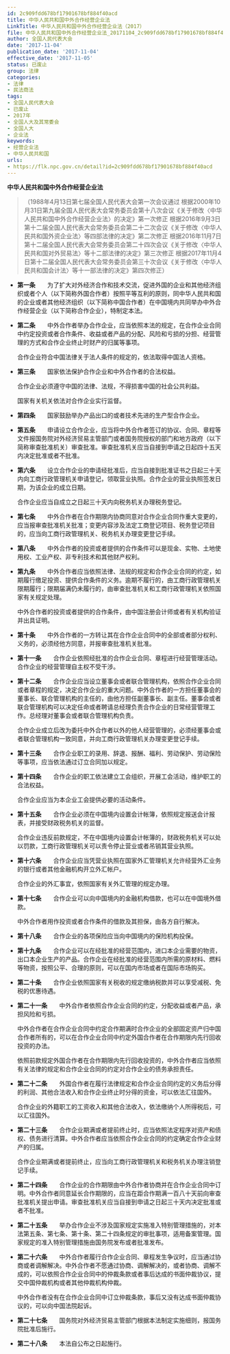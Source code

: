 ```yaml
---
id: 2c909fdd678bf17901678bf884f40acd
title: 中华人民共和国中外合作经营企业法
LinkTitle: 中华人民共和国中外合作经营企业法（2017）
file: 中华人民共和国中外合作经营企业法_20171104_2c909fdd678bf17901678bf884f40acd.docx
author: 全国人民代表大会
date: '2017-11-04'
publication_date: '2017-11-04'
effective_date: '2017-11-05'
status: 已废止
group: 法律
categories:
- 法律
- 民法商法
tags:
- 全国人民代表大会
- 已废止
- 2017年
- 全国人大及其常委会
- 全国人大
- 企业法
keywords:
- 经营企业法
- 中华人民共和国
urls:
- https://flk.npc.gov.cn/detail?id=2c909fdd678bf17901678bf884f40acd
---
```


**中华人民共和国中外合作经营企业法**

> （1988年4月13日第七届全国人民代表大会第一次会议通过 根据2000年10月31日第九届全国人民代表大会常务委员会第十八次会议《关于修改〈中华人民共和国中外合作经营企业法〉的决定》第一次修正 根据2016年9月3日第十二届全国人民代表大会常务委员会第二十二次会议《关于修改〈中华人民共和国外资企业法〉等四部法律的决定》第二次修正 根据2016年11月7日第十二届全国人民代表大会常务委员会第二十四次会议《关于修改〈中华人民共和国对外贸易法〉等十二部法律的决定》第三次修正 根据2017年11月4日第十二届全国人民代表大会常务委员会第三十次会议《关于修改〈中华人民共和国会计法〉等十一部法律的决定》第四次修正）

- **第一条**　　为了扩大对外经济合作和技术交流，促进外国的企业和其他经济组织或者个人（以下简称外国合作者）按照平等互利的原则，同中华人民共和国的企业或者其他经济组织（以下简称中国合作者）在中国境内共同举办中外合作经营企业（以下简称合作企业），特制定本法。

- **第二条**　　中外合作者举办合作企业，应当依照本法的规定，在合作企业合同中约定投资或者合作条件、收益或者产品的分配、风险和亏损的分担、经营管理的方式和合作企业终止时财产的归属等事项。

  合作企业符合中国法律关于法人条件的规定的，依法取得中国法人资格。

- **第三条**　　国家依法保护合作企业和中外合作者的合法权益。

  合作企业必须遵守中国的法律、法规，不得损害中国的社会公共利益。

  国家有关机关依法对合作企业实行监督。

- **第四条**　　国家鼓励举办产品出口的或者技术先进的生产型合作企业。

- **第五条**　　申请设立合作企业，应当将中外合作者签订的协议、合同、章程等文件报国务院对外经济贸易主管部门或者国务院授权的部门和地方政府（以下简称审查批准机关）审查批准。审查批准机关应当自接到申请之日起四十五天内决定批准或者不批准。

- **第六条**　　设立合作企业的申请经批准后，应当自接到批准证书之日起三十天内向工商行政管理机关申请登记，领取营业执照。合作企业的营业执照签发日期，为该企业的成立日期。

  合作企业应当自成立之日起三十天内向税务机关办理税务登记。

- **第七条**　　中外合作者在合作期限内协商同意对合作企业合同作重大变更的，应当报审查批准机关批准；变更内容涉及法定工商登记项目、税务登记项目的，应当向工商行政管理机关、税务机关办理变更登记手续。

- **第八条**　　中外合作者的投资或者提供的合作条件可以是现金、实物、土地使用权、工业产权、非专利技术和其他财产权利。

- **第九条**　　中外合作者应当依照法律、法规的规定和合作企业合同的约定，如期履行缴足投资、提供合作条件的义务。逾期不履行的，由工商行政管理机关限期履行；限期届满仍未履行的，由审查批准机关和工商行政管理机关依照国家有关规定处理。

  中外合作者的投资或者提供的合作条件，由中国注册会计师或者有关机构验证并出具证明。

- **第十条**　　中外合作者的一方转让其在合作企业合同中的全部或者部分权利、义务的，必须经他方同意，并报审查批准机关批准。

- **第十一条**　　合作企业依照经批准的合作企业合同、章程进行经营管理活动。合作企业的经营管理自主权不受干涉。

- **第十二条**　　合作企业应当设立董事会或者联合管理机构，依照合作企业合同或者章程的规定，决定合作企业的重大问题。中外合作者的一方担任董事会的董事长、联合管理机构的主任的，由他方担任副董事长、副主任。董事会或者联合管理机构可以决定任命或者聘请总经理负责合作企业的日常经营管理工作。总经理对董事会或者联合管理机构负责。

  合作企业成立后改为委托中外合作者以外的他人经营管理的，必须经董事会或者联合管理机构一致同意，并向工商行政管理机关办理变更登记手续。

- **第十三条**　　合作企业职工的录用、辞退、报酬、福利、劳动保护、劳动保险等事项，应当依法通过订立合同加以规定。

- **第十四条**　　合作企业的职工依法建立工会组织，开展工会活动，维护职工的合法权益。

  合作企业应当为本企业工会提供必要的活动条件。

- **第十五条**　　合作企业必须在中国境内设置会计帐簿，依照规定报送会计报表，并接受财政税务机关的监督。

  合作企业违反前款规定，不在中国境内设置会计帐簿的，财政税务机关可以处以罚款，工商行政管理机关可以责令停止营业或者吊销其营业执照。

- **第十六条**　　合作企业应当凭营业执照在国家外汇管理机关允许经营外汇业务的银行或者其他金融机构开立外汇帐户。

  合作企业的外汇事宜，依照国家有关外汇管理的规定办理。

- **第十七条**　　合作企业可以向中国境内的金融机构借款，也可以在中国境外借款。

  中外合作者用作投资或者合作条件的借款及其担保，由各方自行解决。

- **第十八条**　　合作企业的各项保险应当向中国境内的保险机构投保。

- **第十九条**　　合作企业可以在经批准的经营范围内，进口本企业需要的物资，出口本企业生产的产品。合作企业在经批准的经营范围内所需的原材料、燃料等物资，按照公平、合理的原则，可以在国内市场或者在国际市场购买。

- **第二十条**　　合作企业依照国家有关税收的规定缴纳税款并可以享受减税、免税的优惠待遇。

- **第二十一条**　　中外合作者依照合作企业合同的约定，分配收益或者产品，承担风险和亏损。

  中外合作者在合作企业合同中约定合作期满时合作企业的全部固定资产归中国合作者所有的，可以在合作企业合同中约定外国合作者在合作期限内先行回收投资的办法。

  依照前款规定外国合作者在合作期限内先行回收投资的，中外合作者应当依照有关法律的规定和合作企业合同的约定对合作企业的债务承担责任。

- **第二十二条**　　外国合作者在履行法律规定和合作企业合同约定的义务后分得的利润、其他合法收入和合作企业终止时分得的资金，可以依法汇往国外。

  合作企业的外籍职工的工资收入和其他合法收入，依法缴纳个人所得税后，可以汇往国外。

- **第二十三条**　　合作企业期满或者提前终止时，应当依照法定程序对资产和债权、债务进行清算。中外合作者应当依照合作企业合同的约定确定合作企业财产的归属。

  合作企业期满或者提前终止，应当向工商行政管理机关和税务机关办理注销登记手续。

- **第二十四条**　　合作企业的合作期限由中外合作者协商并在合作企业合同中订明。中外合作者同意延长合作期限的，应当在距合作期满一百八十天前向审查批准机关提出申请。审查批准机关应当自接到申请之日起三十天内决定批准或者不批准。

- **第二十五条**　　举办合作企业不涉及国家规定实施准入特别管理措施的，对本法第五条、第七条、第十条、第二十四条规定的审批事项，适用备案管理。国家规定的准入特别管理措施由国务院发布或者批准发布。

- **第二十六条**　　中外合作者履行合作企业合同、章程发生争议时，应当通过协商或者调解解决。中外合作者不愿通过协商、调解解决的，或者协商、调解不成的，可以依照合作企业合同中的仲裁条款或者事后达成的书面仲裁协议，提交中国仲裁机构或者其他仲裁机构仲裁。

  中外合作者没有在合作企业合同中订立仲裁条款，事后又没有达成书面仲裁协议的，可以向中国法院起诉。

- **第二十七条**　　国务院对外经济贸易主管部门根据本法制定实施细则，报国务院批准后施行。

- **第二十八条**　　本法自公布之日起施行。
